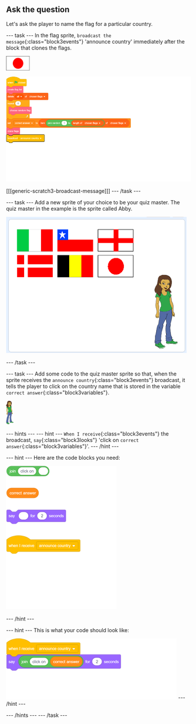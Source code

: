 ## Ask the question

Let's ask the player to name the flag for a particular country.

--- task ---
In the flag sprite, `broadcast the message`{:class="block3events"} 'announce country' immediately after the block that clones the flags.

![Flag sprite](images/flag-sprite.png)

![blocks_1546524104_7202997](images/blocks_1546524104_7202997.png)

[[[generic-scratch3-broadcast-message]]]
--- /task ---

--- task ---
Add a new sprite of your choice to be your quiz master. The quiz master in the example is the sprite called Abby.

![Abby sprite](images/bear-sprite.png)

--- /task ---

--- task ---
Add some code to the quiz master sprite so that, when the sprite receives the `announce country`{:class="block3events"} broadcast, it tells the player to click on the country name that is stored in the variable `correct answer`{:class="block3variables"}.

![Character sprite](images/char-sprite.png)

--- hints ---
--- hint ---
`When I receive`{:class="block3events"} the broadcast, `say`{:class="block3looks"} 'click on `correct answer`{:class="block3variables"}'.
--- /hint ---

--- hint ---
Here are the code blocks you need:

![blocks_1546524106_515229](images/blocks_1546524106_515229.png)

--- /hint ---

--- hint ---
This is what your code should look like:

![blocks_1546524108_179448](images/blocks_1546524108_179448.png)
--- /hint ---

--- /hints ---
--- /task ---
